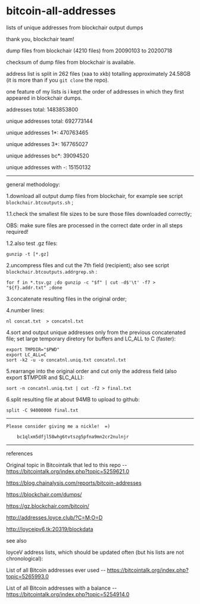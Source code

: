 # bitcoin-all-addresses

lists of unique addresses from blockchair output dumps

thank you, blockchair team!

dump files from blockchair (4210 files) from 20090103 to 20200718

checksum of dump files from blockchair is available.

address list is split in 262 files (xaa to xkb) totalling approximately 24.58GB (it is more than if you `git clone` the repo).

one feature of my lists is i kept the order of addresses in which they first appeared in blockchair dumps.

addresses total: 1483853800

unique addresses total: 692773144

unique addresses 1*: 470763465

unique addresses 3*: 167765027

unique addresses bc*: 39094520

unique addresses with -: 15150132 

---

general methodology:

1.download all output dump files from blockchair, for example see script `blockchair.btcoutputs.sh` ;


1.1.check the smallest file sizes to be sure those files downloaded correctly;

OBS: make sure files are processed in the correct date order in all steps required!

1.2.also test .gz files:

    gunzip -t [*.gz]

2.uncompress files and cut the 7th field (recipient); also see script `blockchair.btcoutputs.addrgrep.sh` :

    for f in *.tsv.gz ;do gunzip -c "$f" | cut -d$'\t' -f7 > "${f}.addr.txt" ;done

3.concatenate resulting files in the original order;

4.number lines:

    nl concat.txt  > concatnl.txt

4.sort and output unique addresses only from the previous concatenated file; set large temporary diretory for buffers and LC_ALL to C (faster):

    export TMPDIR="$PWD"
    export LC_ALL=C
    sort -k2 -u -o concatnl.uniq.txt concatnl.txt

5.rearrange into the original order and cut only the address field (also export $TMPDIR and $LC_ALL):

    sort -n concatnl.uniq.txt | cut -f2 > final.txt

6.split resulting file at about 94MB to upload to github:

    split -C 94000000 final.txt

---

	Please consider giving me a nickle!  =)
  
		bc1qlxm5dfjl58whg6tvtszg5pfna9mn2cr2nulnjr

---

references

Original topic in Bitcointalk that led to this repo -- https://bitcointalk.org/index.php?topic=5259621.0

https://blog.chainalysis.com/reports/bitcoin-addresses

https://blockchair.com/dumps/

https://gz.blockchair.com/bitcoin/

http://addresses.loyce.club/?C=M;O=D

http://loyceipv6.tk:20319/blockdata

see also

loyceV address lists, which should be updated often (but his lists are not chronological):

List of all Bitcoin addresses ever used -- https://bitcointalk.org/index.php?topic=5265993.0

List of all Bitcoin addresses with a balance -- https://bitcointalk.org/index.php?topic=5254914.0
